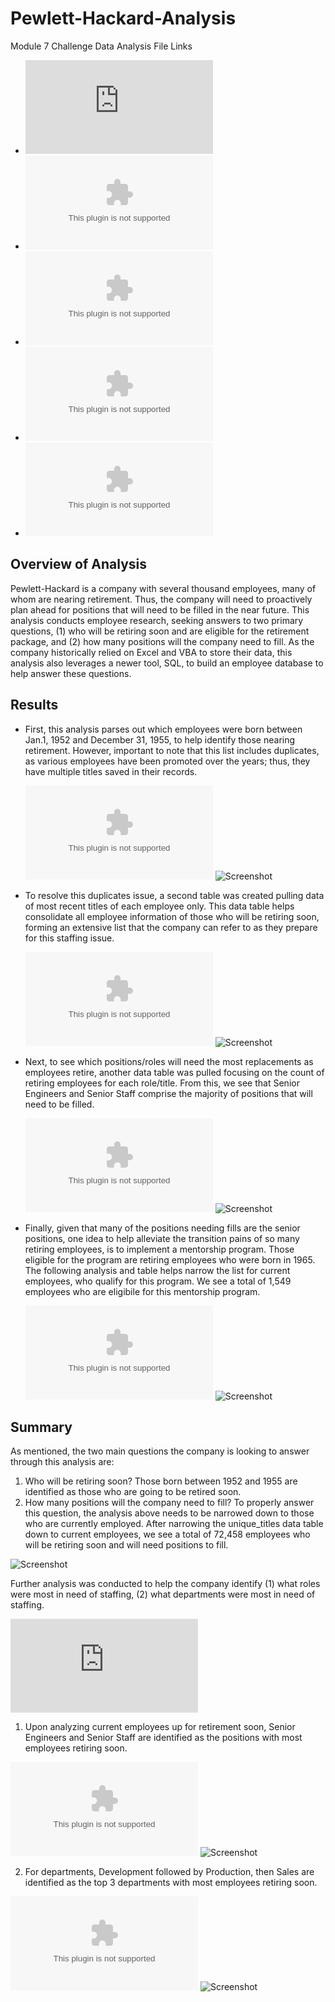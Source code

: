 # Pewlett-Hackard-Analysis
Module 7 Challenge Data Analysis File Links
- ![Employee_Database_challenge.sql](https://github.com/aseo67/Pewlett-Hackard-Analysis/blob/main/Queries/Employee_Database_challenge.sql)
- ![retirement_titles.csv](https://github.com/aseo67/Pewlett-Hackard-Analysis/blob/main/Data/retirement_titles.csv)
- ![unique_titles.csv](https://github.com/aseo67/Pewlett-Hackard-Analysis/blob/main/Data/unique_titles.csv)
- ![retiring_titles.csv](https://github.com/aseo67/Pewlett-Hackard-Analysis/blob/main/Data/retiring_titles.csv)
- ![mentorship_eligibilty.csv](https://github.com/aseo67/Pewlett-Hackard-Analysis/blob/main/Data/mentorship_eligibilty.csv)

## Overview of Analysis
Pewlett-Hackard is a company with several thousand employees, many of whom are nearing retirement. Thus, the company will need to proactively plan ahead for positions that will need to be filled in the near future. This analysis conducts employee research, seeking answers to two primary questions, (1) who will be retiring soon and are eligible for the retirement package, and (2) how many positions will the company need to fill. As the company historically relied on Excel and VBA to store their data, this analysis also leverages a newer tool, SQL, to build an employee database to help answer these questions. 

## Results
- First, this analysis parses out which employees were born between Jan.1, 1952 and December 31, 1955, to help identify those nearing retirement. However, important to note that this list includes duplicates, as various employees have been promoted over the years; thus, they have multiple titles saved in their records. 

  ![retirement_titles.csv](https://github.com/aseo67/Pewlett-Hackard-Analysis/blob/main/Data/retirement_titles.csv)
  ![Screenshot](https://github.com/aseo67/Pewlett-Hackard-Analysis/blob/main/Screenshot_retirement_titles.png)

- To resolve this duplicates issue, a second table was created pulling data of most recent titles of each employee only. This data table helps consolidate all employee information of those who will be retiring soon, forming an extensive list that the company can refer to as they prepare for this staffing issue. 

  ![unique_titles.csv](https://github.com/aseo67/Pewlett-Hackard-Analysis/blob/main/Data/unique_titles.csv)
  ![Screenshot](https://github.com/aseo67/Pewlett-Hackard-Analysis/blob/main/Screenshot_unique_titles.png)

- Next, to see which positions/roles will need the most replacements as employees retire, another data table was pulled focusing on the count of retiring employees for each role/title. From this, we see that Senior Engineers and Senior Staff comprise the majority of positions that will need to be filled. 

  ![retiring_titles.csv](https://github.com/aseo67/Pewlett-Hackard-Analysis/blob/main/Data/retiring_titles.csv)
  ![Screenshot](https://github.com/aseo67/Pewlett-Hackard-Analysis/blob/main/Screenshot_retiring_titles.png)

- Finally, given that many of the positions needing fills are the senior positions, one idea to help alleviate the transition pains of so many retiring employees, is to implement a mentorship program. Those eligible for the program are retiring employees who were born in 1965. The following analysis and table helps narrow the list for current employees, who qualify for this program. We see a total of 1,549 employees who are eligibile for this mentorship program. 

  ![mentoring_eligibilty.csv](https://github.com/aseo67/Pewlett-Hackard-Analysis/blob/main/Data/mentorship_eligibilty.csv)
  ![Screenshot](https://github.com/aseo67/Pewlett-Hackard-Analysis/blob/main/Screenshot_mentorship_eligibility.png)


## Summary
As mentioned, the two main questions the company is looking to answer through this analysis are: 
  1. Who will be retiring soon? Those born between 1952 and 1955 are identified as those who are going to be retired soon. 
  2. How many positions will the company need to fill? To properly answer this question, the analysis above needs to be narrowed down to those who are currently employed. After narrowing the unique_titles data table down to current employees, we see a total of 72,458 employees who will be retiring soon and will need positions to fill. 

  ![Screenshot](https://github.com/aseo67/Pewlett-Hackard-Analysis/blob/main/Screenshot_curr_retiring_emp_total.png)

Further analysis was conducted to help the company identify (1) what roles were most in need of staffing, (2) what departments were most in need of staffing. 

  ![Employee_Database_challenge_AdditionalQueries.sql](https://github.com/aseo67/Pewlett-Hackard-Analysis/blob/main/Queries/Employee_Database_challenge_AdditionalQueries.sql)

  1. Upon analyzing current employees up for retirement soon, Senior Engineers and Senior Staff are identified as the positions with most employees retiring soon. 
  
  ![retiring_titles_curr.csv](https://github.com/aseo67/Pewlett-Hackard-Analysis/blob/main/Data/retiring_titles_curr.csv)
  ![Screenshot](https://github.com/aseo67/Pewlett-Hackard-Analysis/blob/main/Screenshot_retiring_titles_curr.png)
  
  2. For departments, Development followed by Production, then Sales are identified as the top 3 departments with most employees retiring soon.  

  ![retiring_departments.csv](https://github.com/aseo67/Pewlett-Hackard-Analysis/blob/main/Data/retiring_departments.csv)
  ![Screenshot](https://github.com/aseo67/Pewlett-Hackard-Analysis/blob/main/Screenshot_retiring_depts.png)

